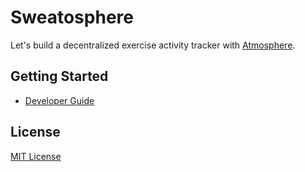 # Sweatosphere

Let's build a decentralized exercise activity tracker with [Atmosphere](https://atproto.com).

## Getting Started

* [Developer Guide](DEVELOPER_GUIDE.md)

## License

[MIT License](LICENSE.md)
